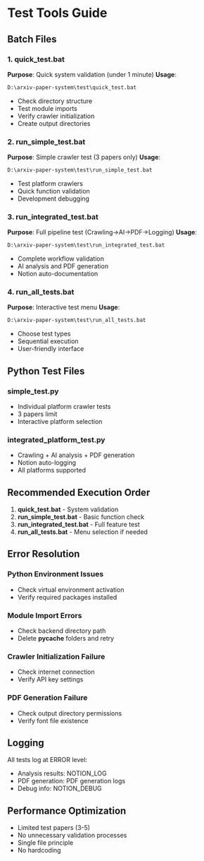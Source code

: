# Test Tools Guide

## Batch Files

### 1. quick_test.bat
**Purpose**: Quick system validation (under 1 minute)
**Usage**:
```cmd
D:\arxiv-paper-system\test\quick_test.bat
```
- Check directory structure
- Test module imports
- Verify crawler initialization
- Create output directories

### 2. run_simple_test.bat
**Purpose**: Simple crawler test (3 papers only)
**Usage**:
```cmd
D:\arxiv-paper-system\test\run_simple_test.bat
```
- Test platform crawlers
- Quick function validation
- Development debugging

### 3. run_integrated_test.bat
**Purpose**: Full pipeline test (Crawling→AI→PDF→Logging)
**Usage**:
```cmd
D:\arxiv-paper-system\test\run_integrated_test.bat
```
- Complete workflow validation
- AI analysis and PDF generation
- Notion auto-documentation

### 4. run_all_tests.bat
**Purpose**: Interactive test menu
**Usage**:
```cmd
D:\arxiv-paper-system\test\run_all_tests.bat
```
- Choose test types
- Sequential execution
- User-friendly interface

## Python Test Files

### simple_test.py
- Individual platform crawler tests
- 3 papers limit
- Interactive platform selection

### integrated_platform_test.py
- Crawling + AI analysis + PDF generation
- Notion auto-logging
- All platforms supported

## Recommended Execution Order

1. **quick_test.bat** - System validation
2. **run_simple_test.bat** - Basic function check
3. **run_integrated_test.bat** - Full feature test
4. **run_all_tests.bat** - Menu selection if needed

## Error Resolution

### Python Environment Issues
- Check virtual environment activation
- Verify required packages installed

### Module Import Errors
- Check backend directory path
- Delete __pycache__ folders and retry

### Crawler Initialization Failure
- Check internet connection
- Verify API key settings

### PDF Generation Failure
- Check output directory permissions
- Verify font file existence

## Logging

All tests log at ERROR level:
- Analysis results: NOTION_LOG
- PDF generation: PDF generation logs
- Debug info: NOTION_DEBUG

## Performance Optimization

- Limited test papers (3-5)
- No unnecessary validation processes
- Single file principle
- No hardcoding
